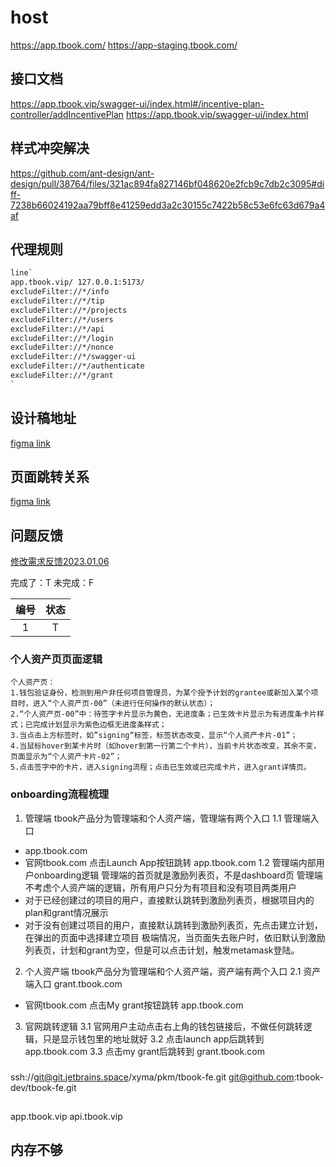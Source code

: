 # host

https://app.tbook.com/
https://app-staging.tbook.com/

## 接口文档

https://app.tbook.vip/swagger-ui/index.html#/incentive-plan-controller/addIncentivePlan
https://app.tbook.vip/swagger-ui/index.html


## 样式冲突解决
https://github.com/ant-design/ant-design/pull/38764/files/321ac894fa827146bf048620e2fcb9c7db2c3095#diff-7238b66024192aa79bff8e41259edd3a2c30155c7422b58c53e6fc63d679a4af


## 代理规则

```bash
line`
app.tbook.vip/ 127.0.0.1:5173/ 
excludeFilter://*/info 
excludeFilter://*/tip 
excludeFilter://*/projects 
excludeFilter://*/users 
excludeFilter://*/api 
excludeFilter://*/login 
excludeFilter://*/nonce 
excludeFilter://*/swagger-ui 
excludeFilter://*/authenticate
excludeFilter://*/grant
`
```


## 设计稿地址
[figma link](https://www.figma.com/file/POz4Q7MdgjyK9ozDsOI4Im/Tbook-Draft?node-id=1255%3A13039&t=X1ebkCyhX7JyqBRf-0)

## 页面跳转关系
[figma link](https://www.figma.com/file/LQcUY3mJ9RZJh7ZUKeZssk/flow?node-id=4%3A165&t=Vc9T5eIKYgCpsR8w-0)


## 问题反馈
[修改需求反馈2023.01.06](https://lwyx8tldjv.larksuite.com/wiki/wikuseL7N17pPCwScDPRgwp7WFb)

完成了：T
未完成：F

|编号|状态|
|:---:|:---:|
|1|T|


### 个人资产页页面逻辑
```
个人资产页：
1.钱包验证身份，检测到用户非任何项目管理员，为某个授予计划的grantee或新加入某个项目时，进入“个人资产页-00”（未进行任何操作的默认状态）；
2.“个人资产页-00”中：待签字卡片显示为黄色，无进度条；已生效卡片显示为有进度条卡片样式；已完成计划显示为紫色边框无进度条样式；
3.当点击上方标签时，如”signing“标签，标签状态改变，显示“个人资产卡片-01”；
4.当鼠标hover到某卡片时（如hover到第一行第二个卡片），当前卡片状态改变，其余不变，页面显示为“个人资产卡片-02”；
5.点击签字中的卡片，进入signing流程；点击已生效或已完成卡片，进入grant详情页。
```

### onboarding流程梳理

1. 管理端
tbook产品分为管理端和个人资产端，管理端有两个入口
1.1 管理端入口
- app.tbook.com
- 官网tbook.com 点击Launch App按钮跳转 app.tbook.com
1.2 管理端内部用户onboarding逻辑
管理端的首页就是激励列表页，不是dashboard页
管理端不考虑个人资产端的逻辑，所有用户只分为有项目和没有项目两类用户
- 对于已经创建过的项目的用户，直接默认跳转到激励列表页，根据项目内的plan和grant情况展示
- 对于没有创建过项目的用户，直接默认跳转到激励列表页，先点击建立计划，在弹出的页面中选择建立项目
极端情况，当页面失去账户时，依旧默认到激励列表页，计划和grant为空，但是可以点击计划，触发metamask登陆。
2. 个人资产端
tbook产品分为管理端和个人资产端，资产端有两个入口
2.1 资产端入口
grant.tbook.com
- 官网tbook.com 点击My grant按钮跳转 app.tbook.com
3. 官网跳转逻辑
3.1  官网用户主动点击右上角的钱包链接后，不做任何跳转逻辑，只是显示钱包里的地址就好
3.2 点击launch app后跳转到 app.tbook.com
3.3 点击my grant后跳转到 grant.tbook.com

### 
ssh://git@git.jetbrains.space/xyma/pkm/tbook-fe.git
git@github.com:tbook-dev/tbook-fe.git

##
app.tbook.vip
api.tbook.vip

## 内存不够

